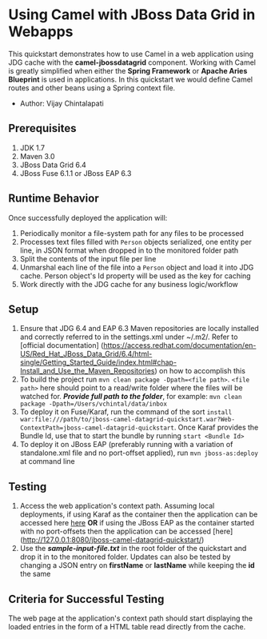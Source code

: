 Using Camel with JBoss Data Grid in Webapps
===========================================

This quickstart demonstrates how to use Camel in a web application using JDG cache with the __camel-jbossdatagrid__ component. Working with Camel is greatly simplified when either the __Spring Framework__ or __Apache Aries Blueprint__ is used in applications. In this quickstart we would define Camel routes and other beans using a Spring context file.

* Author: Vijay Chintalapati

Prerequisites
-------------
1. JDK 1.7
2. Maven 3.0
3. JBoss Data Grid 6.4
4. JBoss Fuse 6.1.1 or JBoss EAP 6.3

Runtime Behavior
----------------
Once successfully deployed the application will:

1. Periodically monitor a file-system path for any files to be processed
2. Processes text files filled with `Person` objects serialized, one entity per line, in JSON format when dropped in to the monitored folder path
3. Split the contents of the input file per line
3. Unmarshal each line of the file into a  `Person` object and load it into JDG cache. Person object's Id property will be used as the key for caching
4. Work directly with the JDG cache for any business logic/workflow

Setup
-----
1. Ensure that JDG 6.4 and EAP 6.3 Maven repositories are locally installed and correctly referred to in the settings.xml under ~/.m2/. Refer to [official documentation] (https://access.redhat.com/documentation/en-US/Red_Hat_JBoss_Data_Grid/6.4/html-single/Getting_Started_Guide/index.html#chap-Install_and_Use_the_Maven_Repositories) on how to accomplish this
2. To build the project run `mvn clean package -Dpath=<file path>`. `<file path>` here should point to a read/write folder where the files will be watched for. ***Provide full path to the folder***, for example: `mvn clean package -Dpath=/Users/vchintal/data/inbox` 
3. To deploy it on Fuse/Karaf, run the command of the sort `install war:file:///path/to/jboss-camel-datagrid-quickstart.war?Web-ContextPath=jboss-camel-datagrid-quickstart`. Once Karaf provides the Bundle Id, use that to start the bundle by running `start <Bundle Id>`
4. To deploy it on JBoss EAP (preferably running with a variation of standalone.xml file and no port-offset applied), run `mvn jboss-as:deploy` at command line 

Testing
-------
1. Access the web application's context path. Assuming local deployments, if using Karaf as the container then the application can be accessed here [here](http://127.0.0.1:8181/jboss-camel-datagrid-quickstart/) __OR__ if using the JBoss EAP as the container started with no port-offsets then the application can be accessed [here] (http://127.0.0.1:8080/jboss-camel-datagrid-quickstart/)
2. Use the ***sample-input-file.txt*** in the root folder of the quickstart and drop it in to the monitored folder. Updates can also be tested by changing a JSON entry on __firstName__ or __lastName__ while keeping the __id__ the same

Criteria for Successful Testing
-------------------------------
The web page at the application's context path should start displaying the loaded entries in the form of a HTML table read directly from the cache.
